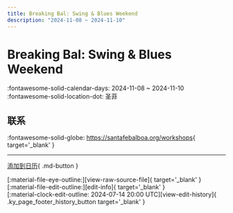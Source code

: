 ```yaml
---
title: Breaking Bal: Swing & Blues Weekend
description: "2024-11-08 ~ 2024-11-10"
---
```


# Breaking Bal: Swing & Blues Weekend 

:fontawesome-solid-calendar-days: 2024-11-08 ~ 2024-11-10  
:fontawesome-solid-location-dot: 圣菲  

## 联系

:fontawesome-solid-globe: <https://santafebalboa.org/workshops>{ target='_blank' }  

---

[添加到日历](https://swing.news/ics/zh-Hans/2024/us/breaking-bal-swing-n-blues-weekend-2024.ics){ .md-button }

<div class="ky_page_footer" markdown>
<div class="ky_page_footer_trailing" markdown="span">
[:material-file-eye-outline:][view-raw-source-file]{ target='_blank' }
[:material-file-edit-outline:][edit-info]{ target='_blank' }
</div>
<div class="ky_page_footer_leading" markdown="span">
[:material-clock-edit-outline: 2024-07-14 20:00 UTC][view-edit-history]{ .ky_page_footer_history_button target='_blank' }
</div>
</div>

[view-raw-source-file]: https://github.com/swingdance/events/blob/main/2024/us/breaking-bal-swing-n-blues-weekend-2024.json "查看原始源文件"
[edit-info]: https://github.com/swingdance/events/issues/new?assignees=&labels=update+event&projects=&template=03-update_entity.yml&title=%5B2024%2Fus%5D%20Breaking%20Bal%3A%20Swing%20%26%20Blues%20Weekend&region=us&year=2024&id=breaking-bal-swing-n-blues-weekend-2024&name=Breaking%20Bal%3A%20Swing%20%26%20Blues%20Weekend&org_id= "编辑信息"

[view-edit-history]: https://github.com/swingdance/events/commits/main/2024/us/breaking-bal-swing-n-blues-weekend-2024.json "查看编辑历史"
